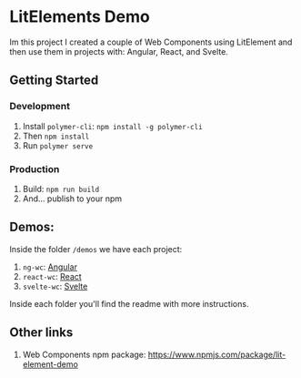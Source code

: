 # LitElements Demo

Im this project I created a couple of Web Components using LitElement and then use them in projects with: Angular, React, and Svelte.

## Getting Started

### Development

1. Install `polymer-cli`: `npm install -g polymer-cli`
2. Then `npm install`
3. Run `polymer serve`

### Production

1. Build: `npm run build`
2. And... publish to your npm

## Demos:

Inside the folder `/demos` we have each project:

1. `ng-wc`: [Angular](https://angular.io/)
2. `react-wc`: [React](https://reactjs.org/)
3. `svelte-wc`: [Svelte](https://svelte.dev/)

Inside each folder you'll find the readme with more instructions.

## Other links

1. Web Components npm package: https://www.npmjs.com/package/lit-element-demo
